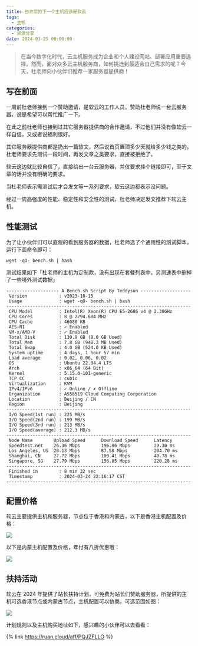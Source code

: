 ```yaml
---
title: 也许您的下一个主机应该是软云
tags:
  - 主机
categories:
  - 资源分享
date: 2024-03-25 00:00:00
---
```


> 在当今数字化时代，云主机服务成为企业和个人建设网站、部署应用重要选择。然而，面对众多云主机服务商，如何挑选到最适合自己需求的呢？今天，杜老师向小伙伴们推荐一家服务器提供商！

<!-- more -->

## 写在前面

一周前杜老师接到一个赞助邀请，是软云的工作人员，赞助杜老师说一台云服务器，说是希望可以帮忙推广一下。

在此之前杜老师也接到过其它服务器提供商的合作邀请，不过他们并没有像软云一样自信，又或者说福利很好。

其它服务器提供商都是扔出一篇软文，然后说首页置顶多少天就给多少钱之类的。杜老师要求先测试一段时间，再发文章之类要求，直接被拒绝了。

软云这边就比较自信了，直接给出一台云服务器，并仅要求挂个链接即可，至于文章的话并没有明确的要求。

当杜老师表示需测试后才会发文等一系列要求，软云这边都表示没问题。

经过一周高强度的性能、稳定性和安全性的测试，杜老师决定发文推荐下软云主机。

## 性能测试

为了让小伙伴们可以直观的看到服务器的数据，杜老师选了个通用性的测试脚本，运行下面命令即可：

```
wget -qO- bench.sh | bash
```

测试结果如下「杜老师的主机为定制款，没有出现在套餐列表中。另测速表中删掉了一些境外测试数据」

```
-------------------- A Bench.sh Script By Teddysun -------------------
 Version            : v2023-10-15
 Usage              : wget -qO- bench.sh | bash
----------------------------------------------------------------------
 CPU Model          : Intel(R) Xeon(R) CPU E5-2686 v4 @ 2.30GHz
 CPU Cores          : 8 @ 2294.684 MHz
 CPU Cache          : 46080 KB
 AES-NI             : ✓ Enabled
 VM-x/AMD-V         : ✓ Enabled
 Total Disk         : 130.9 GB (8.0 GB Used)
 Total Mem          : 7.8 GB (948.3 MB Used)
 Total Swap         : 4.0 GB (524.0 KB Used)
 System uptime      : 4 days, 1 hour 57 min
 Load average       : 0.02, 0.06, 0.02
 OS                 : Ubuntu 22.04.4 LTS
 Arch               : x86_64 (64 Bit)
 Kernel             : 5.15.0-101-generic
 TCP CC             : cubic
 Virtualization     : KVM
 IPv4/IPv6          : ✓ Online / ✗ Offline
 Organization       : AS58519 Cloud Computing Corporation
 Location           : Beijing / CN
 Region             : Beijing
----------------------------------------------------------------------
 I/O Speed(1st run) : 225 MB/s
 I/O Speed(2nd run) : 199 MB/s
 I/O Speed(3rd run) : 213 MB/s
 I/O Speed(average) : 212.3 MB/s
----------------------------------------------------------------------
 Node Name        Upload Speed      Download Speed      Latency     
 Speedtest.net    26.36 Mbps        196.86 Mbps         29.30 ms    
 Los Angeles, US  28.13 Mbps        87.58 Mbps          204.70 ms   
 Shanghai, CN     27.72 Mbps        190.41 Mbps         40.78 ms    
 Singapore, SG    27.79 Mbps        156.85 Mbps         220.28 ms   
----------------------------------------------------------------------
 Finished in        : 8 min 32 sec
 Timestamp          : 2024-03-24 22:16:17 CST
----------------------------------------------------------------------
```

## 配置价格

软云主要提供主机和服务器，节点位于香港和内蒙古，以下是香港主机配置及价格：

![](https://cdn.dusays.com/2024/03/690-1.jpg)

以下是内蒙主机配置及价格，年付有八折优惠哦：

![](https://cdn.dusays.com/2024/03/690-2.jpg)

## 扶持活动

软云在 2024 年提供了站长扶持计划，可免费为站长们赞助服务器，所提供的主机可选香港节点或内蒙古节点，主机配置可以协商，可选范围如图：

![](https://cdn.dusays.com/2024/03/690-3.jpg)

计划规则以及主机购买地址如下，感兴趣的小伙伴可以去看看：

{% link https://ruan.cloud/aff/PQJZFLLO %}